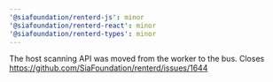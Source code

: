 ```yaml
---
'@siafoundation/renterd-js': minor
'@siafoundation/renterd-react': minor
'@siafoundation/renterd-types': minor
---
```


The host scanning API was moved from the worker to the bus. Closes https://github.com/SiaFoundation/renterd/issues/1644
